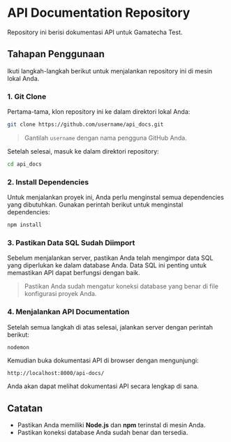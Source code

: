 # API Documentation Repository

Repository ini berisi dokumentasi API untuk Gamatecha Test.

## Tahapan Penggunaan

Ikuti langkah-langkah berikut untuk menjalankan repository ini di mesin lokal Anda.

### 1. Git Clone

Pertama-tama, klon repository ini ke dalam direktori lokal Anda:

```bash
git clone https://github.com/username/api_docs.git
```

> Gantilah `username` dengan nama pengguna GitHub Anda.

Setelah selesai, masuk ke dalam direktori repository:

```bash
cd api_docs
```

### 2. Install Dependencies

Untuk menjalankan proyek ini, Anda perlu menginstal semua dependencies yang dibutuhkan. Gunakan perintah berikut untuk menginstal dependencies:

```bash
npm install
```

### 3. Pastikan Data SQL Sudah Diimport

Sebelum menjalankan server, pastikan Anda telah mengimpor data SQL yang diperlukan ke dalam database Anda. Data SQL ini penting untuk memastikan API dapat berfungsi dengan baik.

> Pastikan Anda sudah mengatur koneksi database yang benar di file konfigurasi proyek Anda.

### 4. Menjalankan API Documentation

Setelah semua langkah di atas selesai, jalankan server dengan perintah berikut:

```bash
nodemon
```

Kemudian buka dokumentasi API di browser dengan mengunjungi:

```
http://localhost:8000/api-docs/
```

Anda akan dapat melihat dokumentasi API secara lengkap di sana.

## Catatan

- Pastikan Anda memiliki **Node.js** dan **npm** terinstal di mesin Anda.
- Pastikan koneksi database Anda sudah benar dan tersedia.
```

